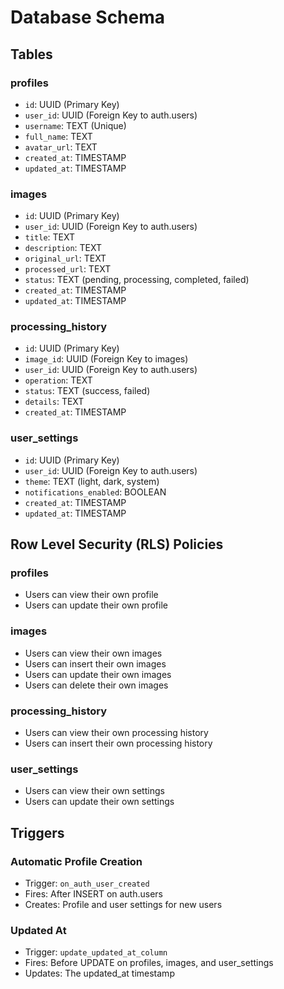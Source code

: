 # Database Schema

## Tables

### profiles
- `id`: UUID (Primary Key)
- `user_id`: UUID (Foreign Key to auth.users)
- `username`: TEXT (Unique)
- `full_name`: TEXT
- `avatar_url`: TEXT
- `created_at`: TIMESTAMP
- `updated_at`: TIMESTAMP

### images
- `id`: UUID (Primary Key)
- `user_id`: UUID (Foreign Key to auth.users)
- `title`: TEXT
- `description`: TEXT
- `original_url`: TEXT
- `processed_url`: TEXT
- `status`: TEXT (pending, processing, completed, failed)
- `created_at`: TIMESTAMP
- `updated_at`: TIMESTAMP

### processing_history
- `id`: UUID (Primary Key)
- `image_id`: UUID (Foreign Key to images)
- `user_id`: UUID (Foreign Key to auth.users)
- `operation`: TEXT
- `status`: TEXT (success, failed)
- `details`: TEXT
- `created_at`: TIMESTAMP

### user_settings
- `id`: UUID (Primary Key)
- `user_id`: UUID (Foreign Key to auth.users)
- `theme`: TEXT (light, dark, system)
- `notifications_enabled`: BOOLEAN
- `created_at`: TIMESTAMP
- `updated_at`: TIMESTAMP

## Row Level Security (RLS) Policies

### profiles
- Users can view their own profile
- Users can update their own profile

### images
- Users can view their own images
- Users can insert their own images
- Users can update their own images
- Users can delete their own images

### processing_history
- Users can view their own processing history
- Users can insert their own processing history

### user_settings
- Users can view their own settings
- Users can update their own settings

## Triggers

### Automatic Profile Creation
- Trigger: `on_auth_user_created`
- Fires: After INSERT on auth.users
- Creates: Profile and user settings for new users

### Updated At
- Trigger: `update_updated_at_column`
- Fires: Before UPDATE on profiles, images, and user_settings
- Updates: The updated_at timestamp 